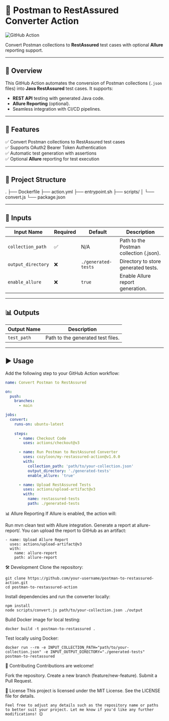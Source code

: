 # 🧪 Postman to RestAssured Converter Action

![GitHub Action](https://img.shields.io/badge/GitHub%20Action-purple?logo=github&style=flat)

Convert Postman collections to **RestAssured** test cases with optional **Allure** reporting support.

---

## 📌 Overview

This GitHub Action automates the conversion of Postman collections (`.json` files) into **Java RestAssured** test cases. It supports:

- **REST API** testing with generated Java code.
- **Allure Reporting** (optional).
- Seamless integration with CI/CD pipelines.

---

## 🚀 Features

✅ Convert Postman collections to RestAssured test cases  
✅ Supports OAuth2 Bearer Token Authentication  
✅ Automatic test generation with assertions  
✅ Optional **Allure** reporting for test execution

---

## 📂 Project Structure

. ├── Dockerfile ├── action.yml ├── entrypoint.sh ├── scripts/ │ └── convert.js └── package.json


---

## 🔧 Inputs

| Input Name        | Required | Default               | Description                              |
|-------------------|----------|-----------------------|------------------------------------------|
| `collection_path` | ✅       | N/A                   | Path to the Postman collection (.json). |
| `output_directory`| ❌       | `./generated-tests`   | Directory to store generated tests.      |
| `enable_allure`   | ❌       | `true`                | Enable Allure report generation.         |

---

## 📊 Outputs

| Output Name      | Description                           |
|------------------|---------------------------------------|
| `test_path`      | Path to the generated test files.     |

---

## ▶️ Usage

Add the following step to your GitHub Action workflow:

```yaml
name: Convert Postman to RestAssured

on:
  push:
    branches:
      - main

jobs:
  convert:
    runs-on: ubuntu-latest
    
    steps:
      - name: Checkout Code
        uses: actions/checkout@v3

      - name: Run Postman to RestAssured Converter
        uses: cozyloon/my-restassured-action@v1.0.0
        with:
          collection_path: 'path/to/your-collection.json'
          output_directory: './generated-tests'
          enable_allure: 'true'

      - name: Upload RestAssured Tests
        uses: actions/upload-artifact@v3
        with:
          name: restassured-tests
          path: ./generated-tests
```
📊 Allure Reporting
If Allure is enabled, the action will:

Run mvn clean test with Allure integration.
Generate a report at allure-report/.
You can upload the report to GitHub as an artifact:

```
- name: Upload Allure Report
  uses: actions/upload-artifact@v3
  with:
    name: allure-report
    path: allure-report
```

🛠️ Development
Clone the repository:
```
git clone https://github.com/your-username/postman-to-restassured-action.git
cd postman-to-restassured-action
```

Install dependencies and run the converter locally:
```
npm install
node scripts/convert.js path/to/your-collection.json ./output
```

Build Docker image for local testing:
```
docker build -t postman-to-restassured .
```

Test locally using Docker:
```
docker run --rm -e INPUT_COLLECTION_PATH="path/to/your-collection.json" -e INPUT_OUTPUT_DIRECTORY="./generated-tests" postman-to-restassured
```

📣 Contributing
Contributions are welcome!

Fork the repository.
Create a new branch (feature/new-feature).
Submit a Pull Request.

📄 License
This project is licensed under the MIT License. See the LICENSE file for details.
```
Feel free to adjust any details such as the repository name or paths to better suit your project. Let me know if you'd like any further modifications! 😊
```
